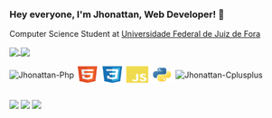 ### Hey everyone, I'm Jhonattan, Web Developer! 👋

Computer Science Student at <a href="https://www2.ufjf.br/ufjf/">Universidade Federal de Juiz de Fora</a>
  
<a href="https://github.com/jhonattan-Meira-Santos">
  <img height="155em" width="auto" align="center" src="https://github-readme-stats.vercel.app/api?username=jhonattan-Meira-Santos&show_icons=true&theme=tokyonight&hide_border=true&include_all_commits=true&count_private=true" />
</a>
<a href="https://github.com/jhonattan-Meira-Santos">
  <img height="155em" width="auto" align="center" src="https://github-readme-stats.vercel.app/api/top-langs/?username=jhonattan-Meira-Santos&layout=compact&theme=tokyonight&hide_border=true" />
</a>
  
<div style="display: inline_block"><br>
  <img align="center" alt="Jhonattan-Php" height="30" width="40" src="https://cdn.jsdelivr.net/gh/devicons/devicon/icons/php/php-plain.svg" />
  <img align="center" alt="Jhonattan-HTML" height="30" width="40" src="https://raw.githubusercontent.com/devicons/devicon/master/icons/html5/html5-original.svg">
   <img align="center" alt="Jhonattan-CSS" height="30" width="40" src="https://raw.githubusercontent.com/devicons/devicon/master/icons/css3/css3-original.svg">
  <img align="center" alt="Jhonattan-Js" height="30" width="40" src="https://raw.githubusercontent.com/devicons/devicon/master/icons/javascript/javascript-plain.svg">
  <img align="center" alt="Jhonattan-Python" height="30" width="40" src="https://raw.githubusercontent.com/devicons/devicon/master/icons/python/python-original.svg">
  <img align="center" alt="Jhonattan-Cplusplus" height="30" width="40" src="https://cdn.jsdelivr.net/gh/devicons/devicon/icons/cplusplus/cplusplus-original.svg" />
  
</div>
  
##
  
<div>
  <a href="https://www.linkedin.com/in/jhonattan-santos-720803200/" target="_blank"><img src="https://img.shields.io/badge/-LinkedIn-%230077B5?style=for-the-badge&logo=linkedin&logoColor=white" target="_blank"></a>
  <a href="https://www.instagram.com/jhonattan_santos2/" target="_blank"><img src="https://img.shields.io/badge/-Instagram-%23E4405F?style=for-the-badge&logo=instagram&logoColor=white" target="_blank"></a>
  <a href = "mailto:jhonattantecinf@gmail.com"><img src="https://img.shields.io/badge/-Gmail-%23333?style=for-the-badge&logo=gmail&logoColor=white" target="_blank"></a>
</div>
